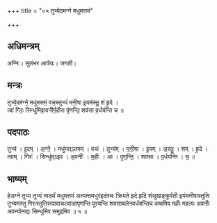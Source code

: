 +++
title = "०५ तुभ्येदमग्ने मधुमत्तमं"

+++
## अधिमन्त्रम्
अग्निः। सुतंभर आत्रेयः। जगती।

## मन्त्रः
तुभ्ये॒दम॑ग्ने॒ मधु॑मत्तमं॒ वच॒स्तुभ्यं॑ मनी॒षा इ॒यम॑स्तु॒ शं हृ॒दे ।  
त्वां गिरः॒ सिन्धु॑मिवा॒वनी॑र्म॒हीरा पृ॑णन्ति॒ शव॑सा व॒र्धय॑न्ति च ॥

## पदपाठः
तुभ्य॑ । इ॒दम् । अ॒ग्ने॒ । मधु॑मत्ऽतमम् । वचः॑ । तुभ्य॑म् । म॒नी॒षा । इ॒यम् । अ॒स्तु॒ । शम् । हृ॒दे ।  
त्वाम् । गिरः॑ । सिन्धु॑म्ऽइव । अ॒वनीः॑ । म॒हीः । आ । पृ॒ण॒न्ति॒ । शव॑सा । व॒र्धय॑न्ति । च॒ ॥

## भाष्यम्
हेअग्ने तुभ्य तुभ्यं त्वदर्थं मधुमत्तमं अत्यन्तमधुरंइदंवचः क्रियते हृदे हृदि शंसुखङ्कुर्वती इयंमनीषास्तुतिः तुभ्यमस्तु गिरःस्तुतिरूपावाचःत्वांआपृणन्ति पूरयन्ति शवसाबलेनवर्धयन्तिच कथमिव महीः महत्यः अवनीः अवन्योनद्यः सिन्धुमिव समुद्रमिव ॥ ५ ॥